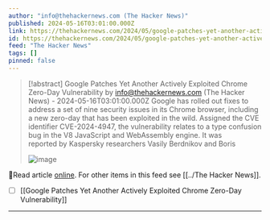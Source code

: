 ```yaml
---
author: "info@thehackernews.com (The Hacker News)"
published: 2024-05-16T03:01:00.000Z
link: https://thehackernews.com/2024/05/google-patches-yet-another-actively.html
id: https://thehackernews.com/2024/05/google-patches-yet-another-actively.html
feed: "The Hacker News"
tags: []
pinned: false
---
```

> [!abstract] Google Patches Yet Another Actively Exploited Chrome Zero-Day Vulnerability by info@thehackernews.com (The Hacker News) - 2024-05-16T03:01:00.000Z
> Google has rolled out fixes to address a set of nine security issues in its Chrome browser, including a new zero-day that has been exploited in the wild. Assigned the CVE identifier CVE-2024-4947, the vulnerability relates to a type confusion bug in the V8 JavaScript and WebAssembly engine. It was reported by Kaspersky researchers Vasily Berdnikov and Boris
>
> ![image](https://blogger.googleusercontent.com/img/b/R29vZ2xl/AVvXsEgbF8wx_xuLZ51MTHpCOGdzhN7uoQqeUv9WnoyH1_pZ-84rV1BgjxUr1NQfMiogwJkoUXmvki27jHE-xRC-GwTpFEPuxTASdjeQIpdevA628w8I8Ufh-AHtkuK9jXo7CYdSxpqCjW8pFMP71VTdcutUPOQOZeexKjkzZi5vhypW952FbL8uw07mq-NMQF77/s1600/chrome.png)

🔗Read article [online](https://thehackernews.com/2024/05/google-patches-yet-another-actively.html). For other items in this feed see [[../The Hacker News]].

- [ ] [[Google Patches Yet Another Actively Exploited Chrome Zero-Day Vulnerability]]
- - -

